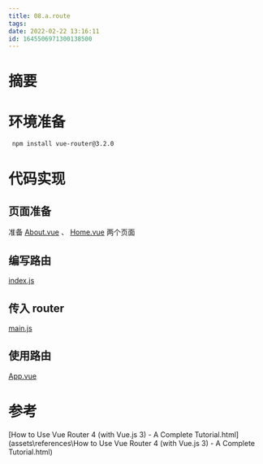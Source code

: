 ```yaml
---
title: 08.a.route
tags: 
date: 2022-02-22 13:16:11
id: 1645506971300138500
---
```

# 摘要



# 环境准备

```
 npm install vue-router@3.2.0
```

# 代码实现

## 页面准备

准备 [About.vue](src\views\About.vue) 、 [Home.vue](src\views\Home.vue) 两个页面

## 编写路由

 [index.js](src\router\index.js) 

## 传入 router

 [main.js](src\main.js) 

## 使用路由

 [App.vue](src\App.vue) 



# 参考

 [How to Use Vue Router 4 (with Vue.js 3) - A Complete Tutorial.html](assets\references\How to Use Vue Router 4 (with Vue.js 3) - A Complete Tutorial.html) 
